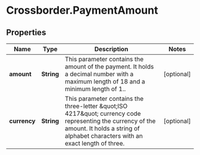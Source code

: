 # Crossborder.PaymentAmount

## Properties

Name | Type | Description | Notes
------------ | ------------- | ------------- | -------------
**amount** | **String** | This parameter contains the amount of the payment.  It holds a decimal number with a maximum length of 18 and a minimum length of 1.. | [optional] 
**currency** | **String** | This parameter contains the three-letter \&quot;ISO 4217\&quot; currency code representing the currency of the amount.   It holds a string of alphabet characters with an exact length of three. | [optional] 


